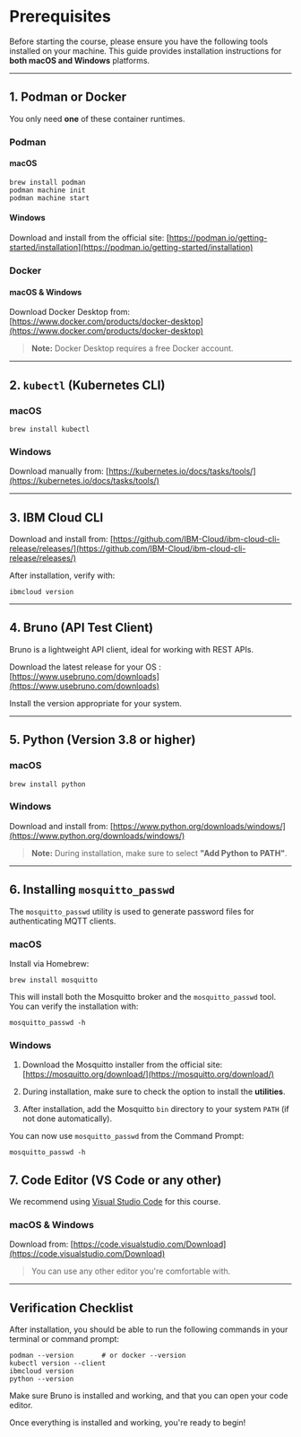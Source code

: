 # Prerequisites

Before starting the course, please ensure you have the following tools installed on your machine. This guide provides installation instructions for **both macOS and Windows** platforms.

---

## 1. Podman or Docker

You only need **one** of these container runtimes.

### Podman

#### macOS

```
brew install podman
podman machine init
podman machine start
```

#### Windows

Download and install from the official site: [https://podman.io/getting-started/installation](https://podman.io/getting-started/installation)

### Docker

#### macOS & Windows

Download Docker Desktop from: [https://www.docker.com/products/docker-desktop](https://www.docker.com/products/docker-desktop)

> **Note:** Docker Desktop requires a free Docker account.

---

## 2. `kubectl` (Kubernetes CLI)

### macOS

```
brew install kubectl
```

### Windows

Download manually from: [https://kubernetes.io/docs/tasks/tools/](https://kubernetes.io/docs/tasks/tools/)

---

## 3. IBM Cloud CLI

Download and install from: [https://github.com/IBM-Cloud/ibm-cloud-cli-release/releases/](https://github.com/IBM-Cloud/ibm-cloud-cli-release/releases/)

After installation, verify with:

```
ibmcloud version
```

---

## 4. Bruno (API Test Client)

Bruno is a lightweight API client, ideal for working with REST APIs.

Download the latest release for your OS :  
[https://www.usebruno.com/downloads](https://www.usebruno.com/downloads)

Install the version appropriate for your system.

---

## 5. Python (Version 3.8 or higher)

### macOS

```
brew install python
```

### Windows

Download and install from: [https://www.python.org/downloads/windows/](https://www.python.org/downloads/windows/)

> **Note:** During installation, make sure to select **"Add Python to PATH"**.

---

## 6. Installing `mosquitto_passwd`

The `mosquitto_passwd` utility is used to generate password files for authenticating MQTT clients.

### macOS

Install via Homebrew:

```
brew install mosquitto
```

This will install both the Mosquitto broker and the `mosquitto_passwd` tool. You can verify the installation with:

```
mosquitto_passwd -h
```

### Windows

1. Download the Mosquitto installer from the official site:  
   [https://mosquitto.org/download/](https://mosquitto.org/download/)

2. During installation, make sure to check the option to install the **utilities**.

3. After installation, add the Mosquitto `bin` directory to your system `PATH` (if not done automatically).

You can now use `mosquitto_passwd` from the Command Prompt:

```
mosquitto_passwd -h
```

## 7. Code Editor (VS Code or any other)

We recommend using [Visual Studio Code](https://code.visualstudio.com/) for this course.

### macOS & Windows

Download from: [https://code.visualstudio.com/Download](https://code.visualstudio.com/Download)

> You can use any other editor you're comfortable with.

---

## Verification Checklist

After installation, you should be able to run the following commands in your terminal or command prompt:

```
podman --version       # or docker --version
kubectl version --client
ibmcloud version
python --version
```

Make sure Bruno is installed and working, and that you can open your code editor.

Once everything is installed and working, you're ready to begin!
